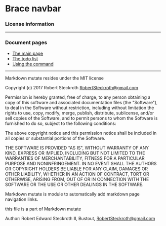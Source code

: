 # Brace navbar 
### License information


----
### Document pages
* [The main page](https://github.com/restarian/markdown_mutate/blob/master/doc/README.md)
* [The todo list](https://github.com/restarian/markdown_mutate/blob/master/doc/todo.md)
* [Using the command](https://github.com/restarian/markdown_mutate/blob/master/doc/usage.md)

----

Markdown mutate resides under the MIT license

Copyright (c) 2017 Robert Steckroth <RobertSteckroth@gmail.com>

Permission is hereby granted, free of charge, to any person obtaining a copy
of this software and associated documentation files (the "Software"), to deal
in the Software without restriction, including without limitation the rights
to use, copy, modify, merge, publish, distribute, sublicense, and/or sell
copies of the Software, and to permit persons to whom the Software is
furnished to do so, subject to the following conditions:

The above copyright notice and this permission notice shall be included in all
copies or substantial portions of the Software.

THE SOFTWARE IS PROVIDED "AS IS", WITHOUT WARRANTY OF ANY KIND, EXPRESS OR
IMPLIED, INCLUDING BUT NOT LIMITED TO THE WARRANTIES OF MERCHANTABILITY,
FITNESS FOR A PARTICULAR PURPOSE AND NONINFRINGEMENT. IN NO EVENT SHALL THE
AUTHORS OR COPYRIGHT HOLDERS BE LIABLE FOR ANY CLAIM, DAMAGES OR OTHER
LIABILITY, WHETHER IN AN ACTION OF CONTRACT, TORT OR OTHERWISE, ARISING FROM,
OUT OF OR IN CONNECTION WITH THE SOFTWARE OR THE USE OR OTHER DEALINGS IN THE
SOFTWARE.

  Markdown mutate is module to automatically add markdown page navigation links.

  this file is a part of Markdown mutate 

 Author: Robert Edward Steckroth II, Bustout, <RobertSteckroth@gmail.com>

